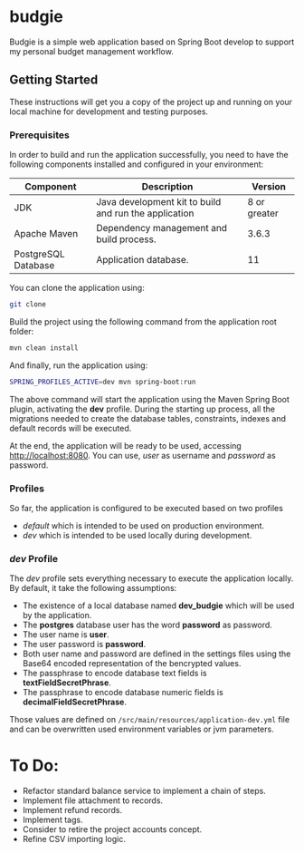 # budgie

Budgie is a simple web application based on Spring Boot develop to support my personal budget management workflow.

## Getting Started

These instructions will get you a copy of the project up and running on your local machine for development and testing purposes.

### Prerequisites

In order to build and run the application successfully, you need to have the following components installed and configured in your environment:

|Component|Description|Version|
|---------|-----------|---------------|
|JDK|Java development kit to build and run the application|8 or greater|
|Apache Maven|Dependency management and build process.|3.6.3|
|PostgreSQL Database|Application database.|11|

You can clone the application using:

```bash
git clone 
```

Build the project using the following command from the application root folder:

```bash
mvn clean install
```

And finally, run the application using:

```bash
SPRING_PROFILES_ACTIVE=dev mvn spring-boot:run
```

The above command will start the application using the Maven Spring Boot plugin, activating the **dev** profile. During the starting up process, all the migrations needed to create the database tables, constraints, indexes and default records will be executed.

At the end, the application will be ready to be used, accessing [http://localhost:8080](http://localhost:8080). You can use, *user* as username and *password* as password.

### Profiles

So far, the application is configured to be executed based on two profiles
* *default* which is intended to be used on production environment.
* *dev* which is intended to be used locally during development.

### *dev* Profile

The *dev* profile sets everything necessary to execute the application locally. By default, it take the following assumptions:

* The existence of a local database named **dev_budgie** which will be used by the application.
* The **postgres** database user has the word **password** as password.
* The user name is **user**.
* The user password is **password**.
* Both user name and password are defined in the settings files using the Base64 encoded representation of the bencrypted values.
* The passphrase to encode database text fields is **textFieldSecretPhrase**.
* The passphrase to encode database numeric fields is **decimalFieldSecretPhrase**.

Those values are defined on ```/src/main/resources/application-dev.yml``` file and can be overwritten used environment variables or jvm parameters.

# To Do:

* Refactor standard balance service to implement a chain of steps.
* Implement file attachment to records.
* Implement refund records.
* Implement tags.
* Consider to retire the project accounts concept.
* Refine CSV importing logic.

